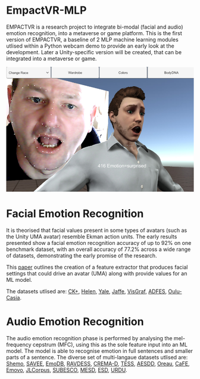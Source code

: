 # EmpactVR-MLP

EMPACTVR is a research project to integrate bi-modal (facial and audio) emotion recognition, into a metaverse or game platform. This is the first version of EMPACTVR, a baseline of 2 MLP machine learning modules utlised within a Python webcam demo to provide an early look at the development. Later a Unity-specific version will be created, that can be integrated into a metaverse or game. 

![alt text](https://github.com/DarrenBellenger2/EmpactVR-MLP/blob/main/paper/PrototypeOne.jpg)

# Facial Emotion Recognition

It is theorised that facial values present in some types of avatars (such as the Unity UMA avatar) resemble Ekman action units. The early results presented show a facial emotion recognition accuracy of up to 92% on one benchmark dataset, with an overall accuracy of 77.2% across a wide range of datasets, demonstrating the early promise of the research.

This [paper](https://github.com/DarrenBellenger2/EmpactVR-MLP/blob/main/paper/Darren_Bellenger_Wiley_Positional_Paper___Facial_Emotion_Recognition_6.pdf) outlines the creation of a feature extractor that produces facial settings that could drive an avatar (UMA) along with provide values for an ML model.

The datasets utlised are: [CK+](https://paperswithcode.com/dataset/ck), [Helen](http://www.ifp.illinois.edu/~vuongle2/helen/), [Yale](https://www.kaggle.com/datasets/olgabelitskaya/yale-face-database), [Jaffe](https://paperswithcode.com/dataset/jaffe), [VisGraf](https://www.visgraf.impa.br/t-faces/index.html), [ADFES](https://aice.uva.nl/research-tools/adfes-stimulus-set/adfes-stimulus-set.html?cb), [Oulu-Casia](https://paperswithcode.com/dataset/oulu-casia).

# Audio Emotion Recognition

The audio emotion recognition phase is performed by analysing the mel-frequency cepstrum (MFC), using this as the sole feature input into an ML model. The model is able to recognise emotion in full sentences and smaller parts of a sentence. The diverse set of multi-langaue datasets utlised are: [Shemo](https://paperswithcode.com/dataset/shemo), [SAVEE](http://kahlan.eps.surrey.ac.uk/savee/), [EmoDB](https://www.kaggle.com/datasets/piyushagni5/berlin-database-of-emotional-speech-emodb), [RAVDESS](https://www.kaggle.com/datasets/uwrfkaggler/ravdess-emotional-speech-audio), [CREMA-D](https://www.kaggle.com/datasets/ejlok1/cremad), [TESS](https://www.kaggle.com/datasets/ejlok1/toronto-emotional-speech-set-tess), [AESDD](http://m3c.web.auth.gr/research/aesdd-speech-emotion-recognition/), [Oreau](https://zenodo.org/record/4405783), [CaFE](https://zenodo.org/record/1478765), [Emovo](https://paperswithcode.com/dataset/emovo), [JLCorpus](https://www.kaggle.com/datasets/tli725/jl-corpus), [SUBESCO](https://zenodo.org/record/4526477), [MESD](https://www.kaggle.com/datasets/saurabhshahane/mexican-emotional-speech-database-mesd), [ESD](https://paperswithcode.com/dataset/esd), [URDU](https://www.kaggle.com/datasets/kingabzpro/urdu-emotion-dataset).


